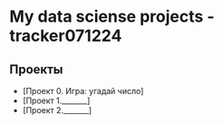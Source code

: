 # My data sciense projects - tracker071224

## Проекты


* [Проект 0. Игра: угадай число] 
* [Проект 1._______]
* [Проект 2._______] 

